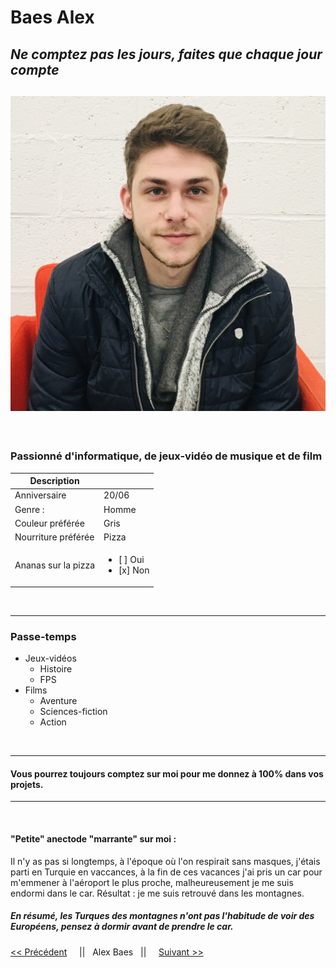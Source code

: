 # Baes Alex

*Ne comptez pas les jours, faites que chaque jour compte*
---
![ ](./Alex.jpg)
---

&nbsp;

### Passionné d'informatique, de jeux-vidéo de musique et de film 

| Description |  |
| -----------  | ----------- |
| Anniversaire | 20/06 |
| Genre :      | Homme |
| Couleur préférée | Gris |
| Nourriture préférée | Pizza |
| Ananas sur la pizza | <ul><li> [ ] Oui </li> <li> [x] Non </li></lu>

&nbsp;

---
### Passe-temps 
- Jeux-vidéos
    - Histoire
    - FPS
- Films 
    - Aventure 
    - Sciences-fiction
    - Action 

&nbsp;

--- 

#### Vous pourrez toujours comptez sur moi pour me donnez à 100% dans vos projets.

---
&nbsp;

#### "Petite" anectode "marrante" sur moi  :
Il n'y as pas si longtemps, à l'époque où l'on respirait sans masques, j'étais parti en Turquie en vaccances, à la fin de ces vacances j'ai pris un car pour m'emmener à l'aéroport le plus proche, malheureusement je me suis endormi dans le car. 
    Résultat : je me suis retrouvé dans les montagnes.

##### En résumé, les Turques des montagnes n'ont pas l'habitude de voir des Européens, pensez à dormir avant de prendre le car.


[<< Précédent](https://github.com/sebwylleman/challenge-markdown) &nbsp; &nbsp; || &nbsp; Alex Baes  &nbsp; || &nbsp; &nbsp; [Suivant >>](https://github.com/alikhalife/markdown-challenge)

